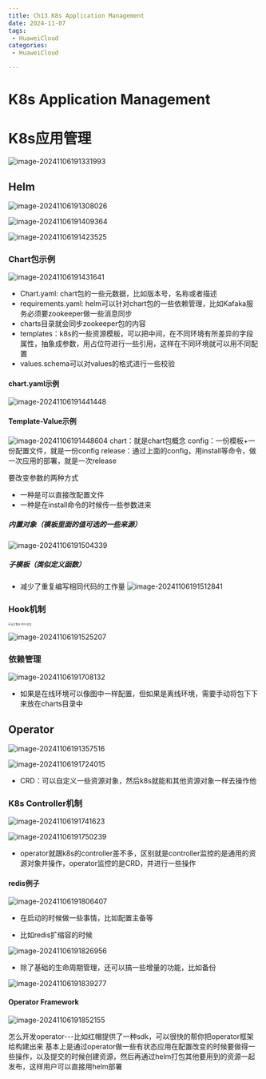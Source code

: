 ```yaml
---
title: Ch13 K8s Application Management
date: 2024-11-07
tags:
 - HuaweiCloud
categories:
 - HuaweiCloud

---
```


# K8s Application Management




# K8s应用管理
![image-20241106191331993](https://markdown-1301334775.cos.eu-frankfurt.myqcloud.com/image-20241106191331993.png)

## Helm
![image-20241106191308026](https://markdown-1301334775.cos.eu-frankfurt.myqcloud.com/image-20241106191308026.png)

![image-20241106191409364](https://markdown-1301334775.cos.eu-frankfurt.myqcloud.com/image-20241106191409364.png)

![image-20241106191423525](https://markdown-1301334775.cos.eu-frankfurt.myqcloud.com/image-20241106191423525.png)

### Chart包示例
![image-20241106191431641](https://markdown-1301334775.cos.eu-frankfurt.myqcloud.com/image-20241106191431641.png)
+ Chart.yaml: chart包的一些元数据，比如版本号，名称或者描述
+ requirements.yaml: helm可以针对chart包的一些依赖管理，比如Kafaka服务必须要zookeeper做一些消息同步
+ charts目录就会同步zookeeper包的内容
+ templates：k8s的一些资源模板，可以把中间，在不同环境有所差异的字段属性，抽象成参数，用占位符进行一些引用，这样在不同环境就可以用不同配置
+ values.schema可以对values的格式进行一些校验

#### chart.yaml示例
![image-20241106191441448](https://markdown-1301334775.cos.eu-frankfurt.myqcloud.com/image-20241106191441448.png)

#### Template-Value示例
![image-20241106191448604](https://markdown-1301334775.cos.eu-frankfurt.myqcloud.com/image-20241106191448604.png)
chart：就是chart包概念
config：一份模板+一份配置文件，就是一份config
release：通过上面的config，用install等命令，做一次应用的部署，就是一次release

要改变参数的两种方式
+ 一种是可以直接改配置文件
+ 一种是在install命令的时候传一些参数进来


##### 内置对象（模板里面的值可选的一些来源）
![image-20241106191504339](https://markdown-1301334775.cos.eu-frankfurt.myqcloud.com/image-20241106191504339.png)

##### 子模板（类似定义函数）
+ 减少了重复编写相同代码的工作量
![image-20241106191512841](https://markdown-1301334775.cos.eu-frankfurt.myqcloud.com/image-20241106191512841.png)


### Hook机制
<img src="https://markdown-1301334775.cos.eu-frankfurt.myqcloud.com/%E4%BA%91%E8%AE%A1%E7%AE%97%E4%B8%AD%20XDS-%E8%B1%86%E5%8C%85.png" alt="云计算中 XDS-豆包" style="zoom:33%;" />

![image-20241106191525207](https://markdown-1301334775.cos.eu-frankfurt.myqcloud.com/image-20241106191525207.png)



### 依赖管理
![image-20241106191708132](https://markdown-1301334775.cos.eu-frankfurt.myqcloud.com/image-20241106191708132.png)
+ 如果是在线环境可以像图中一样配置，但如果是离线环境，需要手动将包下下来放在charts目录中

## Operator
![image-20241106191357516](https://markdown-1301334775.cos.eu-frankfurt.myqcloud.com/image-20241106191357516.png)

![image-20241106191724015](https://markdown-1301334775.cos.eu-frankfurt.myqcloud.com/image-20241106191724015.png)

+ CRD：可以自定义一些资源对象，然后k8s就能和其他资源对象一样去操作他

### K8s Controller机制
![image-20241106191741623](https://markdown-1301334775.cos.eu-frankfurt.myqcloud.com/image-20241106191741623.png)

![image-20241106191750239](https://markdown-1301334775.cos.eu-frankfurt.myqcloud.com/image-20241106191750239.png)

+ operator就跟k8s的controller差不多，区别就是controller监控的是通用的资源对象并操作，operator监控的是CRD，并进行一些操作

#### redis例子
![image-20241106191806407](https://markdown-1301334775.cos.eu-frankfurt.myqcloud.com/image-20241106191806407.png)
+ 在启动的时候做一些事情，比如配置主备等


+ 比如redis扩缩容的时候

![image-20241106191826956](https://markdown-1301334775.cos.eu-frankfurt.myqcloud.com/image-20241106191826956.png)
+ 除了基础的生命周期管理，还可以搞一些增量的功能，比如备份

![image-20241106191839277](https://markdown-1301334775.cos.eu-frankfurt.myqcloud.com/image-20241106191839277.png)

#### Operator Framework

![image-20241106191852155](https://markdown-1301334775.cos.eu-frankfurt.myqcloud.com/image-20241106191852155.png)

怎么开发operator---比如红帽提供了一种sdk，可以很快的帮你把operator框架给构建出来
基本上是通过operator做一些有状态应用在配置改变的时候要做得一些操作，以及提交的时候创建资源，然后再通过helm打包其他要用到的资源一起发布，这样用户可以直接用helm部署
